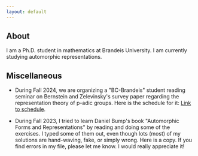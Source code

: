 ```yaml
---
layout: default
---
```





## About

I am a Ph.D. student in mathematics at Brandeis University. I am currently studying automorphic representations.

## Miscellaneous

- During Fall 2024, we are organizing a "BC-Brandeis" student reading seminar on Bernstein and Zelevinsky's survey paper regarding the representation theory of p-adic groups. Here is the schedule for it: [Link to schedule](./bzf2024.html).

- During Fall 2023, I tried to learn Daniel Bump's book "Automorphic Forms and Representations" by reading and doing some of the exercises. I typed some of them out, even though lots (most) of my solutions are hand-waving, fake, or simply wrong. Here is a copy. If you find errors in my file, please let me know. I would really appreciate it!

